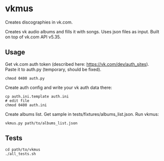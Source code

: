 vkmus
=====

Creates discographies in vk.com.

Creates vk audio albums and fills it with songs. Uses json files as input.
Built on top of vk.com API v5.35.


Usage
-----

Get vk.com auth token (described here: https://vk.com/dev/auth_sites).
Paste it to auth.py (temporary, should be fixed).

```
chmod 0400 auth.py
```

Create auth config and write your vk auth data there:

```
cp auth.ini.template auth.ini
# edit file
chmod 0400 auth.ini
```

Create albums list. Get sample in tests/fixtures/albums_list.json.
Run vkmus:

```
vkmus.py path/to/albums_list.json
```


Tests
-----

```
cd path/to/vkmus
./all_tests.sh
```
